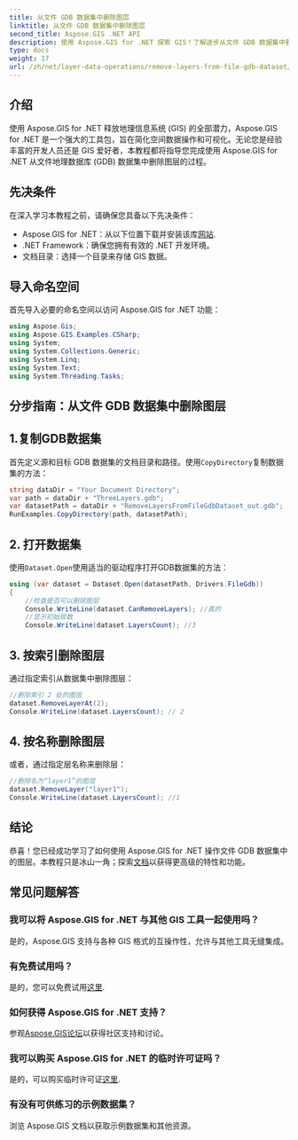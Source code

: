 ```yaml
---
title: 从文件 GDB 数据集中删除图层
linktitle: 从文件 GDB 数据集中删除图层
second_title: Aspose.GIS .NET API
description: 使用 Aspose.GIS for .NET 探索 GIS！了解逐步从文件 GDB 数据集中删除图层。立即下载以获得无缝的空间数据体验。
type: docs
weight: 17
url: /zh/net/layer-data-operations/remove-layers-from-file-gdb-dataset/
---
```

## 介绍
使用 Aspose.GIS for .NET 释放地理信息系统 (GIS) 的全部潜力，Aspose.GIS for .NET 是一个强大的工具包，旨在简化空间数据操作和可视化。无论您是经验丰富的开发人员还是 GIS 爱好者，本教程都将指导您完成使用 Aspose.GIS for .NET 从文件地理数据库 (GDB) 数据集中删除图层的过程。
## 先决条件
在深入学习本教程之前，请确保您具备以下先决条件：
-  Aspose.GIS for .NET：从以下位置下载并安装该库[网站](https://releases.aspose.com/gis/net/).
- .NET Framework：确保您拥有有效的 .NET 开发环境。
- 文档目录：选择一个目录来存储 GIS 数据。
## 导入命名空间
首先导入必要的命名空间以访问 Aspose.GIS for .NET 功能：
```csharp
using Aspose.Gis;
using Aspose.GIS.Examples.CSharp;
using System;
using System.Collections.Generic;
using System.Linq;
using System.Text;
using System.Threading.Tasks;
```
## 分步指南：从文件 GDB 数据集中删除图层
## 1.复制GDB数据集
首先定义源和目标 GDB 数据集的文档目录和路径。使用`CopyDirectory`复制数据集的方法：
```csharp
string dataDir = "Your Document Directory";
var path = dataDir + "ThreeLayers.gdb";
var datasetPath = dataDir + "RemoveLayersFromFileGdbDataset_out.gdb";
RunExamples.CopyDirectory(path, datasetPath);
```
## 2. 打开数据集
使用`Dataset.Open`使用适当的驱动程序打开GDB数据集的方法：
```csharp
using (var dataset = Dataset.Open(datasetPath, Drivers.FileGdb))
{
    //检查是否可以删除图层
    Console.WriteLine(dataset.CanRemoveLayers); //真的
    //显示初始层数
    Console.WriteLine(dataset.LayersCount); //3
```
## 3. 按索引删除图层
通过指定索引从数据集中删除图层：
```csharp
//删除索引 2 处的图层
dataset.RemoveLayerAt(2);
Console.WriteLine(dataset.LayersCount); // 2
```
## 4. 按名称删除图层
或者，通过指定层名称来删除层：
```csharp
//删除名为“layer1”的图层
dataset.RemoveLayer("layer1");
Console.WriteLine(dataset.LayersCount); //1
```
## 结论
恭喜！您已经成功学习了如何使用 Aspose.GIS for .NET 操作文件 GDB 数据集中的图层。本教程只是冰山一角；探索[文档](https://reference.aspose.com/gis/net/)以获得更高级的特性和功能。
## 常见问题解答
### 我可以将 Aspose.GIS for .NET 与其他 GIS 工具一起使用吗？
是的，Aspose.GIS 支持与各种 GIS 格式的互操作性，允许与其他工具无缝集成。
### 有免费试用吗？
是的，您可以免费试用[这里](https://releases.aspose.com/).
### 如何获得 Aspose.GIS for .NET 支持？
参观[Aspose.GIS论坛](https://forum.aspose.com/c/gis/33)以获得社区支持和讨论。
### 我可以购买 Aspose.GIS for .NET 的临时许可证吗？
是的，可以购买临时许可证[这里](https://purchase.aspose.com/temporary-license/).
### 有没有可供练习的示例数据集？
浏览 Aspose.GIS 文档以获取示例数据集和其他资源。